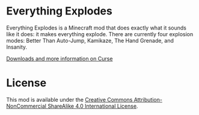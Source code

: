 # Everything Explodes

Everything Explodes is a Minecraft mod that does exactly what it sounds like it does: it makes everything explode. There are currently four explosion modes: Better Than Auto-Jump, Kamikaze, The Hand Grenade, and Insanity. 

[Downloads and more information on Curse](https://mods.curse.com/mc-mods/minecraft/248753-everything-explodes)

# License

This mod is available under the [Creative Commons Attribution-NonCommercial ShareAlike 4.0 International License](https://creativecommons.org/licenses/by-nc-sa/4.0/legalcode).